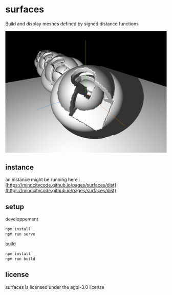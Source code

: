 # surfaces

Build and display meshes defined by signed distance functions

![a screenshot](/screenshot.png?raw=true "screenshot")

## instance

an instance might be running here : [https://mindcitycode.github.io/pages/surfaces/dist](https://mindcitycode.github.io/pages/surfaces/dist)

## setup

developpement

    npm install
    npm run serve

build

    npm install
    npm run build

## license

surfaces is licensed under the agpl-3.0 license